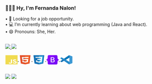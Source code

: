 ### 🧏🏻‍♀️ Hy, I'm Fernanda Nalon!

• 💼 Looking for a job opportunity. <br>
• 💻 I’m currently learning about web programming (Java and React). <br>
• 😄 Pronouns: She, Her.<br>
<br>
<div>
  <a href="https://github.com/FernandaNalon">
  <img height="170em" src="https://github-readme-stats.vercel.app/api?username=FernandaNalon&show_icons=true&theme=dracula&include_all_commits=true&count_private=true"/>
  <img height="170em" src="https://github-readme-stats.vercel.app/api/top-langs/?username=FernandaNalon&layout=compact&langs_count=7&theme=dracula"/>
</div>
  
 <div style="display: inline_block"><br>
  <img align="center" alt="Fe-Js" height="30" width="40" src="https://raw.githubusercontent.com/devicons/devicon/master/icons/javascript/javascript-plain.svg">
  <img align="center" alt="Fe-HTML" height="30" width="40" src="https://raw.githubusercontent.com/devicons/devicon/master/icons/html5/html5-original.svg">
  <img align="center" alt="Fe-CSS" height="30" width="40" src="https://raw.githubusercontent.com/devicons/devicon/master/icons/css3/css3-original.svg">
  <img align="center" alt="Fe-BS" height="30" width="40" src="https://raw.githubusercontent.com/devicons/devicon/master/icons/bootstrap/bootstrap-original.svg"> 
  <img align="center" alt="Fe-VSC" height="30" width="40" src="https://raw.githubusercontent.com/devicons/devicon/master/icons/vscode/vscode-original.svg">
   
</div>
  
  ##
  
  <div>  
  <a href = "mailto:fernanda.nalon15@gmail.com"><img src="https://img.shields.io/badge/Gmail-D14836?style=for-the-badge&logo=gmail&logoColor=white" target="_blank"></a>
  <a href="https://www.linkedin.com/in/fernandanalon/" target="_blank"><img src="https://img.shields.io/badge/-LinkedIn-%230077B5?style=for-the-badge&logo=linkedin&logoColor=white" target="_blank"></a>  
  </div>
